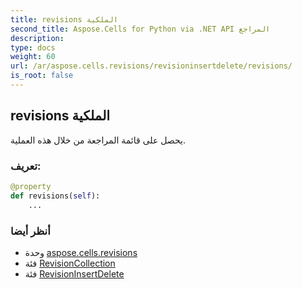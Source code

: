 ```yaml
---
title: revisions الملكية
second_title: Aspose.Cells for Python via .NET API المراجع
description:
type: docs
weight: 60
url: /ar/aspose.cells.revisions/revisioninsertdelete/revisions/
is_root: false
---
```

##  revisions الملكية

يحصل على قائمة المراجعة من خلال هذه العملية.
###  تعريف:
```python
@property
def revisions(self):
    ...
```

###  أنظر أيضا
* وحدة [aspose.cells.revisions](../../)
* فئة [RevisionCollection](/cells/python-net/ar/aspose.cells.revisions/revisioncollection)
* فئة [RevisionInsertDelete](/cells/python-net/ar/aspose.cells.revisions/revisioninsertdelete)
